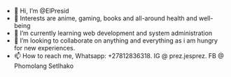 - 👋 Hi, I’m @ElPresid
- 👀 Interests are anime, gaming, books and all-around health and well-being
- 🌱 I’m currently learning web development and system administration
- 💞️ I’m looking to collaborate on anything and everything as i am hungry for new experiences. 
- 📫 How to reach me, Whatsapp: +27812836318. IG @ prez.jesprez. FB @ Phomolang Setlhako

<!---
ElPresid/ElPresid is a ✨ special ✨ repository because its `README.md` (this file) appears on your GitHub profile.
You can click the Preview link to take a look at your changes.
--->
